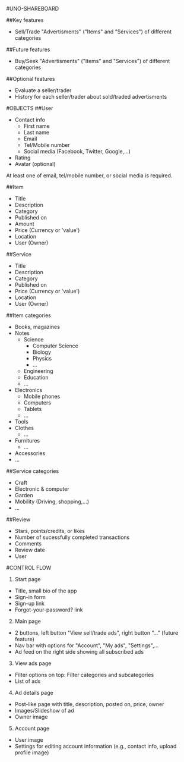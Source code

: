 #UNO-SHAREBOARD

##Key features
  - Sell/Trade "Advertisments" ("Items" and "Services") of different categories

##Future features
  - Buy/Seek   "Advertisments" ("Items" and "Services") of different categories

##Optional features
  - Evaluate a seller/trader
  - History for each seller/trader about sold/traded advertisments


#OBJECTS
##User
  - Contact info
    - First name
    - Last name
    - Email
    - Tel/Mobile number
    - Social media (Facebook, Twitter, Google,...)
  - Rating
  - Avatar (optional)

At least one of email, tel/mobile number, or social media is required.

##Item
  - Title
  - Description
  - Category
  - Published on
  - Amount
  - Price (Currency or 'value')
  - Location
  - User (Owner)

##Service
  - Title
  - Description
  - Category
  - Published on
  - Price (Currency or 'value')
  - Location
  - User (Owner)

##Item categories
  - Books, magazines
  - Notes
    - Science
      - Computer Science
      - Biology
      - Physics
      - ...
    - Engineering
    - Education
    - ...
  - Electronics
    - Mobile phones
    - Computers
    - Tablets
    - ...
  - Tools
  - Clothes
    - ...
  - Furnitures
    - ...
  - Accessories
  - ...

##Service categories
  - Craft
  - Electronic & computer
  - Garden
  - Mobility (Driving, shopping,...)
  - ...

##Review
  - Stars, points/credits, or likes
  - Number of sucessfully completed transactions
  - Comments
  - Review date
  - User


#CONTROL FLOW
1. Start page
  - Title, small bio of the app
  - Sign-in form
  - Sign-up link
  - Forgot-your-password? link

2. Main page
  - 2 buttons, left button "View sell/trade ads", right button "..." (future feature)
  - Nav bar with options for "Account", "My ads", "Settings",...
  - Ad feed on the right side showing all subscribed ads

3. View ads page
  - Filter options on top: Filter categories and subcategories
  - List of ads

4. Ad details page
  - Post-like page with title, description, posted on, price, owner
  - Images/Slideshow of ad
  - Owner image

5. Account page
  - User image
  - Settings for editing account information (e.g., contact info, upload profile image)
